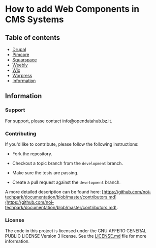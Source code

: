 How to add Web Components in CMS Systems
========================================

## Table of contents
- [Drupal](drupal/readme.md)
- [Pimcore](pimcore/readme.md)
- [Squarspace](squarespacae/readme.md)
- [Weebly](weebly/readme.md)
- [Wix](wix/readme.md)
- [Worpress](wordpress/readme.md)
- [Information](information)

## Information

### Support

For support, please contact [info@opendatahub.bz.it](mailto:info@opendatahub.bz.it).

### Contributing

If you'd like to contribute, please follow the following instructions:

- Fork the repository.

- Checkout a topic branch from the `development` branch.

- Make sure the tests are passing.

- Create a pull request against the `development` branch.

A more detailed description can be found here: [https://github.com/noi-techpark/documentation/blob/master/contributors.md](https://github.com/noi-techpark/documentation/blob/master/contributors.md).

### License

The code in this project is licensed under the GNU AFFERO GENERAL PUBLIC LICENSE Version 3 license. See the [LICENSE.md](LICENSE.md) file for more information.
